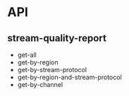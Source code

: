 # API

## stream-quality-report
- get-all
- get-by-region
- get-by-stream-protocol
- get-by-region-and-stream-protocol
- get-by-channel

